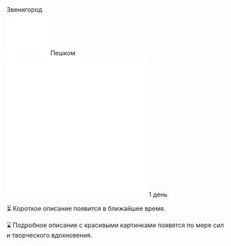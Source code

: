 
<meta property="og:title" content="Звенигород">
<meta property="og:description" content="Пешком по городу">
<meta property="og:image" content="https://andrewalevin.github.io/journeys/zvenigorod/zvenigorod-rozgd.jpg">

<link rel="stylesheet" href="../assets-custom/css/style-markdown.css">
<div class="cover-container" style="background-image: url('zvenigorod-rozgd.jpg');">
	<div class="cover-text">
		<div class="cover-title">Звенигород</div>
		<div class="cover-description">
			<div>
                <img class="cover-icon" src="../assets-custom/icon-footsteps.png" loading="lazy" alt="" />
                <span>Пешком</span>
            </div>
            <div>
                <img class="cover-icon" loading="lazy" src="../assets-custom/icon-time.png" alt=""  />
                <span>1 день</span>
            </div>
		</div>
	</div>
</div>

<div id="map"></div>

⏳ Короткое описание появится в ближайшее время.

⌛ Подробное описание с красивыми картинками появятся по мере сил и творческого вдохновения.







<script src="https://api.mapbox.com/mapbox-gl-js/v2.14.1/mapbox-gl.js"></script>

<script src="../assets-custom/js/gpx2mapbox.js"></script>

<script>initializeGPXMap({gpxFilePath: 'tver-toporok.gpx'});</script>